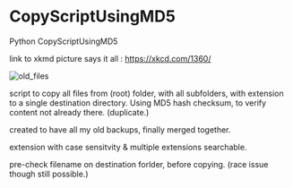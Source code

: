 # CopyScriptUsingMD5
Python CopyScriptUsingMD5

link to xkmd picture says it all : https://xkcd.com/1360/

![old_files](https://user-images.githubusercontent.com/65910113/83727659-b5b95e00-a645-11ea-8d16-3f27bb6531bb.png)

script to copy all files from (root) folder, with all subfolders, with extension to a single destination directory. 
Using MD5 hash checksum, to verify content not already there. (duplicate.)

created to have all my old backups, finally merged together.

extension with case sensitvity & multiple extensions searchable.

pre-check filename on destination forlder, before copying. (race issue though still possible.)
